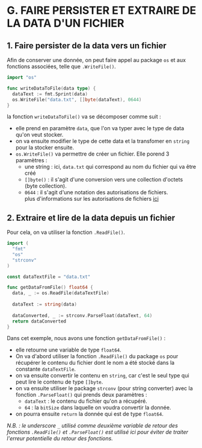 # G. FAIRE PERSISTER ET EXTRAIRE DE LA DATA D'UN FICHIER

## 1. Faire persister de la data vers un fichier

Afin de conserver une donnée, on peut faire appel au package `os` et aux fonctions associées, telle que `.WriteFile()`.
```Go
import "os"

func writeDataToFile(data type) {
  dataText := fmt.Sprint(data)
  os.WriteFile("data.txt", []byte(dataText), 0644)
}
```
la fonction `writeDataToFile()` va se décomposer comme suit : 
* elle prend en paramètre `data`, que l'on va typer avec le type de data qu'on veut stocker. 
* on va ensuite modifier le type de cette data et la transfomer en `string` pour la stocker ensuite.
* `os.WriteFile()` va permettre de créer un fichier. Elle porend 3 paramètres :
  * une string : ici, `data.txt` qui correspond au nom du fichier qui va être créé
  * `[]byte()` : il s'agit d'une conversion vers une collection d'octets (byte collection).
  * `0644` : il s'agit d'une notation des autorisations de fichiers.  
  plus d'informations sur les autorisations de fichiers [ici](https://www.redhat.com/en/blog/linux-file-permissions-explained)

## 2. Extraire et lire de la data depuis un fichier

Pour cela, on va utiliser la fonction `.ReadFile()`.
```Go
import (
  "fmt"
  "os"
  "strconv"
)

const dataTextFile = "data.txt"

func getDataFromFile() float64 {
  data, _ := os.ReadFile(dataTextFile)
  
  dataText := string(data)
  
  dataConverted, _ := strconv.ParseFloat(dataText, 64)
  return dataConverted
}
```
Dans cet exemple, nous avons une fonction `getDataFromFile()` :
* elle retourne une variable de type `float64`.
* On va d'abord utiliser la fonction `.ReadFile()` du package `os` pour récupérer le contenu du fichier dont le nom a été stocké dans la constante `dataTextFile`. 
* on va ensuite convertir le contenu en `string`, car c'est le seul type qui peut lire le contenu de type `[]byte`.
* on va ensuite utiliser le package `strconv` (pour string converter) avec la fonction `.ParseFloat()` qui prends deux paramètres : 
  * `dataText` : le contenu du fichier qu'on a récupéré.
  * `64` : la `bitSize` dans laquelle on voudra convertir la donnée.
* on pourra ensuite `return` la donnée qui est de type `float64`.

_N.B. : le underscore `_` utilisé comme deuxième variable de retour des fonctions `.ReadFile()` et `.ParseFloat()` est utilisé ici pour éviter de traiter l'erreur potentielle du retour des fonctions._